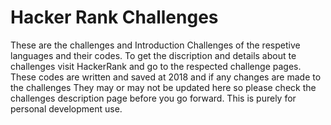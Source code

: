 # Hacker Rank Challenges
These are the challenges and Introduction Challenges of the respetive languages and their codes. 
To get the discription and details about te challenges visit HackerRank and go to the respected challenge pages.
These codes are written and saved at 2018 and if any changes are made to the challenges They may or may not be updated here so please check the challenges description page before you go forward. 
This is purely for personal development use.

